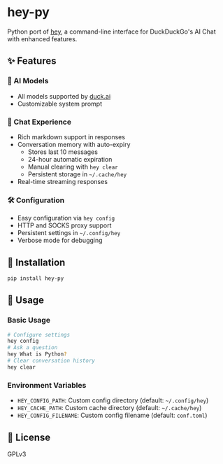 # hey-py

Python port of [hey](https://github.com/b1ek/hey), a command-line interface
for DuckDuckGo's AI Chat with enhanced features.

## ✨ Features

### 🤖 AI Models

- All models supported by [duck.ai](https://duck.ai)
- Customizable system prompt

### 💬 Chat Experience

- Rich markdown support in responses
- Conversation memory with auto-expiry
  - Stores last 10 messages
  - 24-hour automatic expiration
  - Manual clearing with `hey clear`
  - Persistent storage in `~/.cache/hey`
- Real-time streaming responses

### 🛠️ Configuration

- Easy configuration via `hey config`
- HTTP and SOCKS proxy support
- Persistent settings in `~/.config/hey`
- Verbose mode for debugging

## 🚀 Installation

```bash
pip install hey-py
```

## 📖 Usage

### Basic Usage

```bash
# Configure settings
hey config
# Ask a question
hey What is Python?
# Clear conversation history
hey clear
```

### Environment Variables

- `HEY_CONFIG_PATH`: Custom config directory (default: `~/.config/hey`)
- `HEY_CACHE_PATH`: Custom cache directory (default: `~/.cache/hey`)
- `HEY_CONFIG_FILENAME`: Custom config filename (default: `conf.toml`)

## 📝 License

GPLv3

